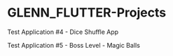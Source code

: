 # GLENN_FLUTTER-Projects


Test Application #4 - Dice Shuffle App


Test Application #5 - Boss Level - Magic Balls
